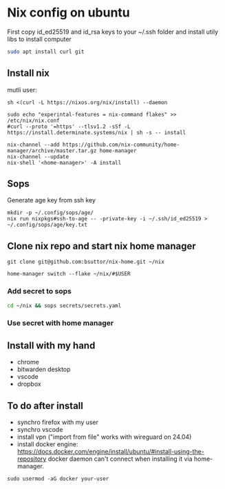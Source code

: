# Nix config on ubuntu
First copy id_ed25519 and id_rsa keys to your ~/.ssh folder and install utily libs to install computer
```bash
sudo apt install curl git
```

## Install nix

mutli user:

```
sh <(curl -L https://nixos.org/nix/install) --daemon

sudo echo "experintal-features = nix-command flakes" >> /etc/nix/nix.conf
#curl --proto '=https' --tlsv1.2 -sSf -L https://install.determinate.systems/nix | sh -s -- install

nix-channel --add https://github.com/nix-community/home-manager/archive/master.tar.gz home-manager
nix-channel --update
nix-shell '<home-manager>' -A install
```

## Sops
Generate age key from ssh key
```
mkdir -p ~/.config/sops/age/
nix run nixpkgs#ssh-to-age -- -private-key -i ~/.ssh/id_ed25519 > ~/.config/sops/age/key.txt
```


## Clone nix repo and start nix home manager
```
git clone git@github.com:bsuttor/nix-home.git ~/nix

home-manager switch --flake ~/nix/#$USER
```

### Add secret to sops

```bash
cd ~/nix && sops secrets/secrets.yaml
```

### Use secret with home manager


## Install with my hand
- chrome
- bitwarden desktop
- vscode
- dropbox

## To do after install
- synchro firefox with my user
- synchro vscode
- install vpn ("import from file" works with wireguard on 24.04)
- install docker engine: https://docs.docker.com/engine/install/ubuntu/#install-using-the-repository
docker daemon can't connect when installing it via home-manager.
```
sudo usermod -aG docker your-user
```
